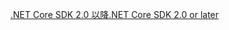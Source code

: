 [<span data-ttu-id="7c958-101">.NET Core SDK 2.0 以降</span><span class="sxs-lookup"><span data-stu-id="7c958-101">.NET Core SDK 2.0 or later</span></span>](https://dotnet.microsoft.com/download)
